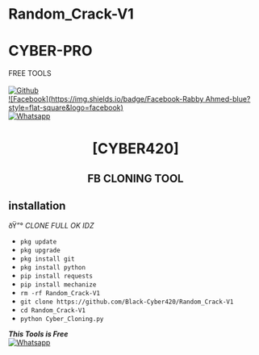 # Random_Crack-V1

# CYBER-PRO
FREE TOOLS
<b></b> </br> <br>[![Github](https://img.shields.io/badge/Github-Cyber420-dimgray?style=flat-square&logo=github)](https://github.com/Black-Cyber420)<br> [![Facebook](https://img.shields.io/badge/Facebook-Rabby Ahmed-blue?style=flat-square&logo=facebook)](https://www.facebook.com/profile.php?id=100080174119723)<br> [![Whatsapp](https://img.shields.io/badge/Whatsapp-CYBER-deepgreen?style=flat-square&logo=whatsapp)](https://wa.me/+01907048765)



<h1 align="center"> [CYBER420]</h1>

<h2 align="center">  FB CLONING TOOL </h2>


## <b>installation</b>

ðŸ”° _CLONE FULL OK IDZ_


- `pkg update`
- `pkg upgrade`
- `pkg install git`
- `pkg install python`
- `pip install requests`
- `pip install mechanize`
- `rm -rf Random_Crack-V1`
- `git clone https://github.com/Black-Cyber420/Random_Crack-V1`
- `cd Random_Crack-V1`
- `python Cyber_Cloning.py`



 ___This Tools is Free___</br>
 [![Whatsapp](https://img.shields.io/badge/Whatsapp-CYBER-deepgreen?style=flat-square&logo=whatsapp)](https://wa.me/+01907048765)
